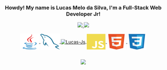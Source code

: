 <div align="center">

  ### Howdy! My name is Lucas Melo da Silva, I'm a Full-Stack Web Developer Jr!
<div/>
  
<div align="center">
  <a href="https://github.com/WWW-Lucas/">
  <img height="180em" src="https://github-readme-stats.vercel.app/api?username=WWW-Lucas&show_icons=false&theme=dracula&include_all_commits=true&count_private=true"/>
  <img height="180em" src="https://github-readme-stats.vercel.app/api/top-langs/?username=WWW-Lucas&layout=compact&langs_count=7&theme=dracula"/>
</div>
<div align="center" style="display: inline_block" ><br>
  <img align="center" alt="Lucas-Java" height="50" width="60" src="https://raw.githubusercontent.com/devicons/devicon/master/icons/java/java-original.svg">
  <img align="center" alt="Lucas-MySql" height="50" width="60" src="https://raw.githubusercontent.com/devicons/devicon/master/icons/mysql/mysql-original.svg">
  <img align="center" alt="Lucas-Js" height="50" width="60" 
src="https://icongr.am/devicon/react-original.svg?size=128&color=currentColor">
  <img align="center" alt="Lucas-HTML" height="50" width="60"        
src="https://raw.githubusercontent.com/devicons/devicon/master/icons/javascript/javascript-plain.svg">
  <img align="center" alt="Lucas-HTML" height="50" width="60" src="https://raw.githubusercontent.com/devicons/devicon/master/icons/html5/html5-original.svg">
  <img align="center" alt="Lucas-CSS" height="50" width="60" src="https://raw.githubusercontent.com/devicons/devicon/master/icons/css3/css3-original.svg">
</div>
  
  ##
 
<div align="center"> 
  <a href="https://www.linkedin.com/in/lucas-melo-da-silva-938685232/" target="_blank"><img src="https://img.shields.io/badge/-LinkedIn-%230077B5?style=for-the-badge&logo=linkedin&logoColor=white" target="_blank"></a> 
